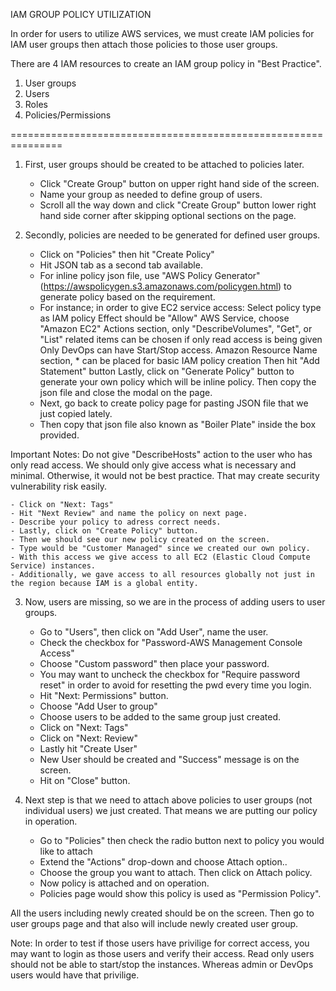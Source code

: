 IAM GROUP POLICY UTILIZATION

In order for users to utilize AWS services, we must create IAM policies for IAM user groups then attach those policies to those user groups.

There are 4 IAM resources to create an IAM group policy in "Best Practice". 

1) User groups
2) Users
3) Roles
4) Policies/Permissions

===============================================================

1) First, user groups should be created to be attached to policies later.
    - Click "Create Group" button on upper right hand side of the screen.
    - Name your group as needed to define group of users. 
    - Scroll all the way down and click "Create Group" button lower right hand side corner after skipping optional sections on the page. 

2) Secondly, policies are needed to be generated for defined user groups. 
    - Click on "Policies" then hit "Create Policy"
    - Hit JSON tab as a second tab available.
    - For inline policy json file, use "AWS Policy Generator" (https://awspolicygen.s3.amazonaws.com/policygen.html) to generate policy based on the requirement. 
    - For instance; in order to give EC2 service access:
        Select policy type as IAM policy
        Effect should be "Allow"
        AWS Service, choose "Amazon EC2"
        Actions section, only "DescribeVolumes", "Get", or "List" related items can be chosen if only read access is being given
        Only DevOps can have Start/Stop access.
        Amazon Resource Name section, * can be placed for basic IAM policy creation
        Then hit "Add Statement" button 
        Lastly, click on "Generate Policy" button to generate your own policy which will be inline policy. 
        Then copy the json file and close the modal on the page. 
    - Next, go back to create policy page for pasting JSON file that we just copied lately.
    - Then copy that json file also known as "Boiler Plate" inside the box provided.

Important Notes:
    Do not give "DescribeHosts" action to the user who has only read access. We should only give access what is necessary and minimal. Otherwise, it would not be best practice. That may create security vulnerability risk easily. 

    - Click on "Next: Tags"
    - Hit "Next Review" and name the policy on next page.
    - Describe your policy to adress correct needs.
    - Lastly, click on "Create Policy" button.
    - Then we should see our new policy created on the screen.
    - Type would be "Customer Managed" since we created our own policy.
    - With this access we give access to all EC2 (Elastic Cloud Compute Service) instances.
    - Additionally, we gave access to all resources globally not just in the region because IAM is a global entity.

3) Now, users are missing, so we are in the process of adding users to user groups.
    - Go to "Users", then click on "Add User", name the user. 
    - Check the checkbox for "Password-AWS Management Console Access"
    - Choose "Custom password" then place your password. 
    - You may want to uncheck the checkbox for "Require password reset" in order to avoid for resetting the pwd every time you login. 
    - Hit "Next: Permissions" button. 
    - Choose "Add User to group"
    - Choose users to be added to the same group just created. 
    - Click on "Next: Tags"
    - Click on "Next: Review"
    - Lastly hit "Create User"
    - New User should be created and "Success" message is on the screen.
    - Hit on "Close" button. 

4) Next step is that we need to attach above policies to user groups (not individual users) we just created. That means we are putting our policy in operation.
    - Go to "Policies" then check the radio button next to policy you would like to attach
    - Extend the "Actions" drop-down and choose Attach option..
    - Choose the group you want to attach. Then click on Attach policy.
    - Now policy is attached and on operation. 
    - Policies page would show this policy is used as "Permission Policy". 

All the users including newly created should be on the screen. Then go to user groups page and that also will include newly created user group. 

Note: In order to test if those users have privilige for correct access, you may want to login as those users and verify their access.
      Read only users should not be able to start/stop the instances. Whereas admin or DevOps users would have that privilige.




















































